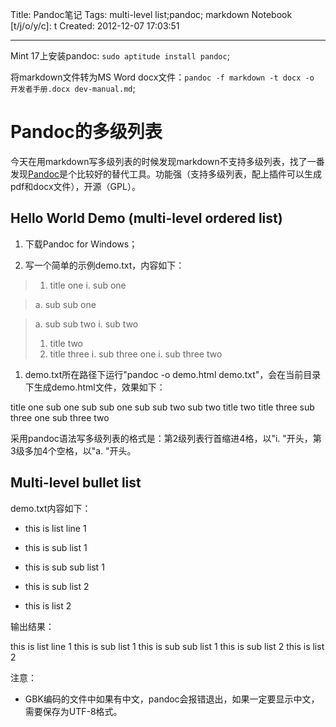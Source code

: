 Title: Pandoc笔记
Tags: multi-level list;pandoc; markdown
Notebook [t/j/o/y/c]: t
Created: 2012-12-07 17:03:51

------

Mint 17上安装pandoc: `sudo aptitude install pandoc`;

将markdown文件转为MS Word docx文件：`pandoc -f markdown -t docx -o 开发者手册.docx dev-manual.md`;

# Pandoc的多级列表

今天在用markdown写多级列表的时候发现markdown不支持多级列表，找了一番发现[Pandoc](http://johnmacfarlane.net/pandoc/)是个比较好的替代工具。功能强（支持多级列表，配上插件可以生成pdf和docx文件），开源（GPL）。
 
## Hello World Demo (multi-level ordered list)

1. 下载Pandoc for Windows；

1. 写一个简单的示例demo.txt，内容如下：

> 1. title one 
>  i. sub one

>   a. sub sub one

>   a. sub sub two 
>  i. sub two 
> 1. title two 
> 1. title three 
>  i. sub three one 
>  i. sub three two 

1. demo.txt所在路径下运行"pandoc -o demo.html demo.txt"，会在当前目录下生成demo.html文件，效果如下：

 title one
 sub one
 sub sub one sub sub two sub two title two title three
 sub three one sub three two 

采用pandoc语法写多级列表的格式是：第2级列表行首缩进4格，以"i. "开头，第3级多加4个空格，以"a. "开头。

## Multi-level bullet list

demo.txt内容如下：

 * this is list line 1 
  + this is sub list 1 
   - this is sub sub list 1 
  + this is sub list 2 
 * this is list 2 

输出结果：

 this is list line 1
 this is sub list 1
 this is sub sub list 1 this is sub list 2 this is list 2 

注意：

* GBK编码的文件中如果有中文，pandoc会报错退出，如果一定要显示中文，需要保存为UTF-8格式。

